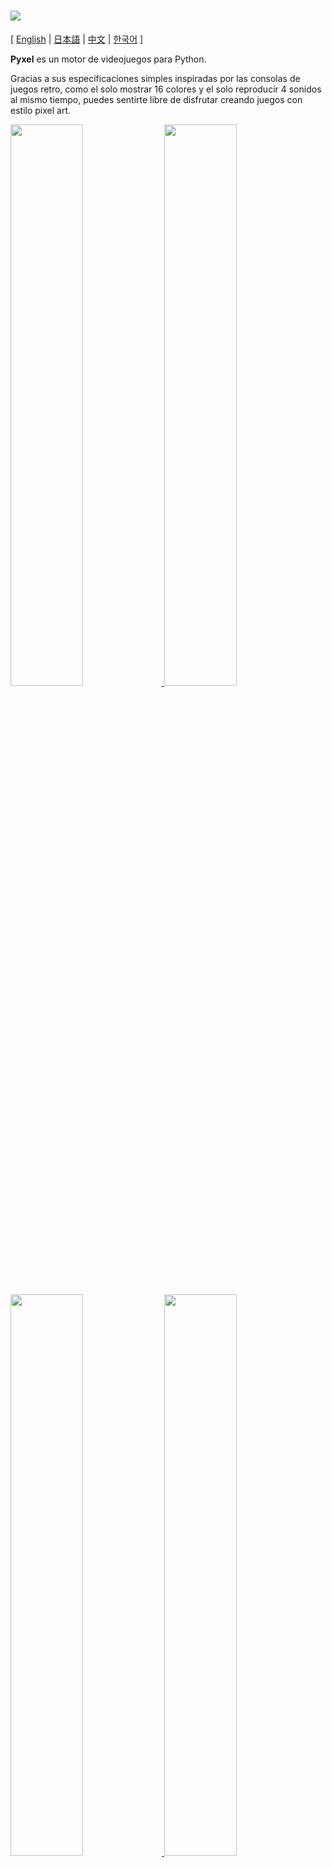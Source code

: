 # <img src="https://raw.githubusercontent.com/kitao/pyxel/master/pyxel/examples/assets/pyxel_logo_152x64.png">

[ [English](https://github.com/kitao/pyxel/blob/master/README.md) | [日本語](https://github.com/kitao/pyxel/blob/master/README.ja.md) | [中文](https://github.com/kitao/pyxel/blob/master/README.cn.md) | [한국어](https://github.com/kitao/pyxel/blob/master/README.ko.md) ]

**Pyxel** es un motor de videojuegos para Python.

Gracias a sus especificaciones simples inspiradas por las consolas de juegos retro, como el solo mostrar 16 colores y el solo reproducir 4 sonidos al mismo tiempo, puedes sentirte libre de disfrutar creando juegos con estilo pixel art.

<a href="https://github.com/kitao/pyxel/blob/master/pyxel/examples/01_hello_pyxel.py" target="_blank">
<img src="https://raw.githubusercontent.com/kitao/pyxel/master/pyxel/examples/screenshots/01_hello_pyxel.gif" width="48%">
</a>

<a href="https://github.com/kitao/pyxel/blob/master/pyxel/examples/02_jump_game.py" target="_blank">
<img src="https://raw.githubusercontent.com/kitao/pyxel/master/pyxel/examples/screenshots/02_jump_game.gif" width="48%">
</a>

<a href="https://github.com/kitao/pyxel/blob/master/pyxel/examples/03_draw_api.py" target="_blank">
<img src="https://raw.githubusercontent.com/kitao/pyxel/master/pyxel/examples/screenshots/03_draw_api.gif" width="48%">
</a>

<a href="https://github.com/kitao/pyxel/blob/master/pyxel/examples/04_sound_api.py" target="_blank">
<img src="https://raw.githubusercontent.com/kitao/pyxel/master/pyxel/examples/screenshots/04_sound_api.gif" width="48%">
</a>

<a href="https://github.com/kitao/pyxel/blob/master/pyxel/editor/screenshots/image_tilemap_editor.gif" target="_blank">
<img src="https://raw.githubusercontent.com/kitao/pyxel/master/pyxel/editor/screenshots/image_tilemap_editor.gif" width="48%">
</a>

<a href="https://github.com/kitao/pyxel/blob/master/pyxel/editor/screenshots/sound_music_editor.gif" target="_blank">
<img src="https://raw.githubusercontent.com/kitao/pyxel/master/pyxel/editor/screenshots/sound_music_editor.gif" width="48%">
</a>

Las especificaciones de la consola de juego, APIs, y paletas de Pyxel son referencia de el increíble [PICO-8](https://www.lexaloffle.com/pico-8.php) y [TIC-80](https://tic.computer/).

Pyxel es de codigo abierto y de uso libre. Comencemos a crear juegos retro con Pyxel!

## Especificaciones

- Se ejecuta en Windows, Mac y Linux
- Escritura de código con Python3
- Paleta fija de 16 colores
- 3 bancos de imagenes de tamaño 256x256
- 8 tilemaps de tamaño 256x256
- 4 canales con 64 sonidos definibles
- 8 musicas que pueden combinar sonidos arbitrarios
- Entradas de teclado, mouse, y gamepad
- Editor de imagen y sonido

### Paleta de Colores

<img src="https://raw.githubusercontent.com/kitao/pyxel/master/pyxel/examples/screenshots/05_color_palette.png">

## Cómo instalar

### Windows

Despues de instalar [Python3](https://www.python.org/) (versión 3.7 o superior), los siguientes comandos `pip` instalan Pyxel:

```sh
pip install -U pyxel
```

### Mac

Despues de instalar [Python3](https://www.python.org/) (versión 3.7 superior) y [SDL2](https://www.libsdl.org/), instalar Pyxel con el comando `pip`.

Si el gestor de paquetes [Homebrew](https://brew.sh/) esta listo, el siguiente comando instala todos los paquetes necesarios:

```sh
brew install python3 sdl2 sdl2_image
pip3 install -U pyxel
```

### Linux

Instala [Python3](https://www.python.org/) (version 3.7 o superior) y los paquetes requeridos en la forma apropiada para cada distribución.

**Ubuntu:**

```sh
sudo apt install python3 python3-pip libsdl2-dev libsdl2-image-dev
sudo pip3 install -U pyxel
```

### Otros entornos

Para instalar Pyxel en un entorno diferente a los anteriores (Linux 32-bit, Raspberry PI, etc.), sigue los pasos descritos debajo para construirlo:

#### Instalar las herramientas y paquetes necesarios

- C++ build toolchain (should include gcc and make command)
- Cadena de herramientas de construcción C++ (debe incluir los comandos `gcc` y `make`)
- libsdl2-dev y libsdl2-image-dev
- [Python3](https://www.python.org/) (version 3.7 o superior) y el comando `pip`

#### Ejecuta el siguiente comando en cualquier carpeta

```sh
git clone https://github.com/kitao/pyxel.git
cd pyxel
make -C pyxel/core clean all
pip3 install .
```

### Instalar ejemplos

After installing Pyxel, the examples of Pyxel will be copied to the current directory with the following command:
Despuest de instalar Pyxel, los ejemplos de Pyxel serán copiados al directorio actual con el siguiente comando:

```sh
install_pyxel_examples
```

Los ejemplos a ser copiados son los siguientes:

- [01_hello_pyxel.py](https://github.com/kitao/pyxel/blob/master/pyxel/examples/01_hello_pyxel.py) - Aplicación mas simple
- [02_jump_game.py](https://github.com/kitao/pyxel/blob/master/pyxel/examples/02_jump_game.py) - Juego de saltos con el archivo de recursos Pyxel
- [03_draw_api.py](https://github.com/kitao/pyxel/blob/master/pyxel/examples/03_draw_api.py) - Demonstración del API de dibujado
- [04_sound_api.py](https://github.com/kitao/pyxel/blob/master/pyxel/examples/04_sound_api.py) - Demonstración del API de sonido
- [05_color_palette.py](https://github.com/kitao/pyxel/blob/master/pyxel/examples/05_color_palette.py) - Lista de paleta de colores
- [06_click_game.py](https://github.com/kitao/pyxel/blob/master/pyxel/examples/06_click_game.py) - Juego de click con el Mouse
- [07_snake.py](https://github.com/kitao/pyxel/blob/master/pyxel/examples/07_snake.py) - Juego de serpiente con música de fondo

Los ejemplos pueden ser ejecutados como código Python normal:

**Windows:**

```sh
cd pyxel_examples
python 01_hello_pyxel.py
```

**Mac / Linux:**

```sh
cd pyxel_examples
python3 01_hello_pyxel.py
```

## Cómo usarlo

### Crear una aplicación Pyxel

Luego de importar el modulo Pyxel en tu código Python, primero especifíca el tamaño de la pantalla con la función `init`, luego inicia la aplicación Pyxel con la func `run`.

```python
import pyxel

pyxel.init(160, 120)

def update():
    if pyxel.btnp(pyxel.KEY_Q):
        pyxel.quit()

def draw():
    pyxel.cls(0)
    pyxel.rect(10, 10, 20, 20, 11)

pyxel.run(update, draw)
```

Los argumentos de la función `run` son la función `update` para actualizar cada cuadro y la función `draw` para dibujar la pantalla cuando es necesario.

En una aplicación actual, es recomendable envolver el código Pyxel en una clase como a continuación:

```python
import pyxel

class App:
    def __init__(self):
        pyxel.init(160, 120)
        self.x = 0
        pyxel.run(self.update, self.draw)

    def update(self):
        self.x = (self.x + 1) % pyxel.width

    def draw(self):
        pyxel.cls(0)
        pyxel.rect(self.x, 0, 8, 8, 9)

App()
```

También es posible escribir código simple utilizando las funciones `show` y `flip` para dibujar graficos y animaciones simples.

La función `show` muestra la pantalla y espera hasta que la tecla `ESC` es pulsada.

```python
import pyxel

pyxel.init(120, 120)
pyxel.cls(1)
pyxel.circb(60, 60, 40, 7)
pyxel.show()
```

La función `flip` actualiza la pantalla una vez.

```python
import pyxel

pyxel.init(120, 80)

while True:
    pyxel.cls(3)
    pyxel.rectb(pyxel.frame_count % 160 - 40, 20, 40, 40, 7)
    pyxel.flip()
```

### Controles especiales

Los siguientes controles especiales pueden ser usados cuando una aplicación Pyxel se esta ejecutando:

- `Esc`<br>
Sale de la aplicación
- `Alt(Option)+1`<br>
Guarda la captura de pantalla en el escritorio
- `Alt(Option)+2`<br>
Reinicia el tiempo inicial de grabación de la captura de video de pantalla
- `Alt(Option)+3`<br>
Guarda la captura de video de pantalla (gif) en el escritorio (máximo 30 segundos)
- `Alt(Option)+0`<br>
Intercambia el monitor de rendimiento (fps, tiempo de actualización, y tiempo de dibujado)
- `Alt(Option)+Enter`<br>
Intercambia la pantalla completa

### Cómo crear un recurso

El Editor Pyxel adjunto puede crear imagenes y sonidos usados en la aplicación Pyxel.

El Editor Pyxel inicia con el siguiente comando:

```sh
pyxeleditor [pyxel_resource_file]
```

Si el archivo de recurso Pyxel especificado (.pyxres) existe, el archivo es cargado, y sino existe, un nuevo archivo es creado con el nombre especificado.
Si el archivo de recurso es omitido, el nombre es `my_resource.pyxres`.

Luego de iniciar el Editor Pyxel, el archivo puede ser cambiado arrastrando y soltando otro archivo de recurso.

El archivo de recurso creado puede ser cargado con la función `load`.

El Editor Pyxel Editor tiene los siguientes modos de edición.

**Editor de Imagenes:**

El modo para editar el banco de imagenes.

<img src="https://raw.githubusercontent.com/kitao/pyxel/master/pyxel/editor/screenshots/image_editor.gif">

Arrastrando y soltando un archivo png en la pantalla del Editor de Imagenes, la imagen puede ser cargada en el banco de imagenes actualmente seleccionado.

**Editor de Tilemap:**

El modo para editar tilemaps en el que imagenes del banco de imagenes son organizados en un patrón de tiles.

<img src="https://raw.githubusercontent.com/kitao/pyxel/master/pyxel/editor/screenshots/tilemap_editor.gif">

**Editor de Sonido:**

El modo para editar sonidos.

<img src="https://raw.githubusercontent.com/kitao/pyxel/master/pyxel/editor/screenshots/sound_editor.gif">

**Editor de Música:**

El modo para editar música en el que los sonidos son organizados en orden de reproducción.

<img src="https://raw.githubusercontent.com/kitao/pyxel/master/pyxel/editor/screenshots/music_editor.gif">

### Otros metodos de creación de recursos

La imagenes y tilemaps de Pyxel también pueden ser creadas de la siguiente forma:

- Crea una imágen desde una lista de cadenas con la función `Image.set` o `Tilemap.set`
- Carga un archivo png en la paleta de Pyxel con la función `Image.load`

Debido a que Pyxel usa la misma paleta que [PICO-8](https://www.lexaloffle.com/pico-8.php), cuando se crean las imagenes png para Pyxel, es recomendable usar [Aseprite](https://www.aseprite.org/) en el modo paleta PICO-8.

Los sonidos en Pyxel también pueden ser creados de la siguiente forma:

- Create a sound from strings with `Sound.set` or `Music.set` function
- Crear un sonido desde cadenas con la función `Sound.set` o `Music.set`

Por favor acudir a la referencia del API para el uso de estas funciones.

### Cómo crear un ejecutable independiente

Mediante el uso del Pyxel Packager adjunto, un ejecutable independiente que funcione incluso en ambientes donde Python no este instalado puede se creado.

Para crear un ejecutable independiente, especificar el archivo Python a ser usado para iniciar la aplicación con el comando `pyxelpackager` de la siguiente forma:

```sh
pyxelpackager python_file
```

Cuando el proceso esta completo, el ejecutable independiente es creado en la carpeta `dist`.

Si también son necesarios recursos como archivos .pyxres y .png, ponlos bajo la carpeta `assets` y estos serán incluidos.

También es posible especificar un icono con la opción ``-i icon_file``.

## Referencia de la API

### Sistema

- `width`, `height`<br>
El ancho y alto de la pantalla

- `frame_count`<br>
El número de cuadros transcurridos

- `init(width, height, [caption], [scale], [palette], [fps], [border_width], [border_color])`<br>
Inicializar la aplicación Pyxel con el tamaño de pantalla (`width`, `height`). El ancho y alto máximo de la pantalla es 256<br>
It is also possible to specify the window title with `caption`, the display magnification with `scale`, the palette color with `palette`, the frame rate with `fps`, and the margin width and color outside the screen with `border_width` and `border_color`. `palette` is specified as a list of 16 elements of 24 bit color, `border_color` as 24 bit color
También es posible especificar el titulo de la ventana con `caption`, el aumento de pantalla con `scale`, la paleta de colores con `palette`, los cuadros por segundo con `fps`, y el ancho del margen y color fuera de la pantalla con `border_width` y `border_color`. `palette` es especificada como una lista de 16 elementos de color de 24 bits, `border_color` como color de 24 bits

- `run(update, draw)`<br>
Inicia la aplicación Pyxel y llama a la función `update` para la actualización de cuadros y la función `draw` para el dibujado

- `quit()`<br>
Sale de la aplicación Pyxel al final del cuadro actual

- `flip()`<br>
Fuerza el dibujado en la pantalla (no usarlo en aplicaciones normales)

- `show()`<br>
Dibuja la pantalla y espera indefinidamente (no usarlo en aplicaciones normales)

### Recurso

- `save(filename)`<br>
Guarda el archivo de recurso (.pyxres) en el directorio donde se ejecuta el script

- `load(filename)`<br>
Lee el archivo de recurso (.pyxres) desde el directorio donde se ejecuta el script

### Entrada
- `mouse_x`, `mouse_y`<br>
La posición actual del puntero del mouse

- `btn(key)`<br>
Retorna `True` si `key` es presionada, sino retorna `False` ([key definition list](https://github.com/kitao/pyxel/blob/master/pyxel/__init__.py))

- `btnp(key, [hold], [period])`<br>
<!-- Return `True` if `key` is pressed at that frame, otherwise return `False`. When `hold` and `period` are specified, `True` will be returned at the `period` frame interval when the `key` is held down for more than `hold` frames -->
Retorna `True` si `key` es presionada en ese cuadro, sino retorna `False`. Cuando `hold` y `period` son especificados, `True` es retornado en el intervalo de cuadro `period` cuando la `key` es sostenida por mas que cuadros `hold`

- `btnr(key)`<br>
Retorna `True` si `key` es liberada en ese cuadro, sino retorna `False`

- `mouse(visible)`<br>
Si `visible` es `True`, muestra el puntero del mouse. Si es `False`, lo esconde. Incluso si el puntero del mouse no es mostrado, su posición si es actualizada.

### Graficos

- `image(img, [system])`<br>
Opera el banco de imagen `img`(0-2) (referirse a la clase Image). Si `system` es `True`, el banco de imagen para el sistema no puede ser accedido. 3 es para el editor de recurso y fuente. 4 es para la pantalla de visualicación<br>
p.ej. `pyxel.image(0).load(0, 0, "title.png")`

- `tilemap(tm)`<br>
Opera el tilemap `tm`(0-7) (referirse a la clase Tilemap)

- `clip(x, y, w, h)`<br>
Prepara el area de dibujado de la pantalla de (`x`, `y`) para el ancho `w` y alto `h`. Reinicia el area de dibujado para pantalla completa con `clip()`

- `pal(col1, col2)`<br>
Remplaca el color `col1` con `col2` en el dibujado. `pal()` para reiniciar a la paleta inicial

- `cls(col)`<br>
Limpia la pantalla con el color `col`

- `pix(x, y, col)`<br>
Dibuja un pixel de color `col` en (`x`, `y`)

- `line(x1, y1, x2, y2, col)`<br>
Dibuja una linea de color `col` desde (`x1`, `y1`) hasta (`x2`, `y2`)

- `rect(x, y, w, h, col)`<br>
Dibuja un rectangulo de ancho `w`, alto `h` y color `col` desde (`x`, `y`)

- `rectb(x, y, w, h, col)`<br>
Dibuja el contorno de un rectangulo de ancho `w`, alto `h` y color `col` desde (`x`, `y`)

- `circ(x, y, r, col)`<br>
Dibuja un circulo de radio `r` y color `col` en (`x`, `y`)

- `circb(x, y, r, col)`<br>
Dibuja el contorno de un circulo de radio `r` y color `col` en (`x`, `y`)

- `blt(x, y, img, u, v, w, h, [colkey])`<br>
Copia la región de tamaño (`w`, `h`) de (`u`, `v`) del banco de imagen `img`(0-2) a (`x`, `y`). Si se establece un valor negativo para `w` y/o `h`, será invertido horizontal y/o verticalmente. Si `colkey` es especificado, ese color se trata como transparente

- `bltm(x, y, tm, u, v, w, h, [colkey])`<br>
Dibuja el tilemap `tm`(0-7) a (`x`, `y`) de acuerdo a la información del tile de tamaño (`w`, `h`) de (`u`, `v`). Si `colkey` es definido, ese color se trata como transparente. Un tile del tilemap es dibujado con un tamaño de 8x8, y si el número de tile es 0, apunta a la región (0, 0)-(7, 7) del banco de imagen, si es 1, apunta a (8, 0)-(15, 0)

- `text(x, y, s, col)`<br>
Dibuja una cadena de texto `s` de color `col` en (`x`, `y`)

### Audio

- `sound(snd, [system])`<br>
Operate the sound `snd`(0-63) (see the Sound class). If `system` is `True`, the sound 64 for system can be accessed<br>
e.g. `pyxel.sound(0).speed = 60`

- `music(msc)`<br>
Operate the music `msc`(0-7) (see the Music class)

- `play_pos(ch)`<br>
Get the sound playback position of channel `ch`. The 100's and 1000's indicate the sound number and the 1's and 10's indicate the note number. When playback is stopped, return `-1`

- `play(ch, snd, loop=False)`<br>
Play the sound `snd`(0-63) on channel `ch`(0-3). Play in order when `snd` is a list

- `playm(msc, loop=False)`<br>
Play the music `msc`(0-7)

- `stop([ch])`<br>
Stop playback of all channels. If `ch`(0-3) is specified, stop the corresponding channel only

### Image Class

- `width`, `height`<br>
The width and height of the image

- `data`<br>
The data of the image (256x256 two-dimentional list)

- `get(x, y)`<br>
Retrieve the data of the image at (`x`, `y`)

- `set(x, y, data)`<br>
Set the data of the image at (`x`, `y`) by a value or a list of strings<br>
e.g. `pyxel.image(0).set(10, 10, ["1234", "5678", "9abc", "defg"])`

- `load(x, y, filename)`<br>
Read the png image from the directory of the execution script at (`x`, `y`)

- `copy(x, y, img, u, v, w, h)`<br>
Copy the region of size (`w`, `h`) from (`u`, `v`) of the image bank `img`(0-2) to (`x`, `y`)

### Tilemap Class

- `width`, `height`<br>
The width and height of the tilemap

- `data`<br>
The data of the tilemap (256x256 two-dimentional list)

- `refimg`<br>
The image bank referenced by the tilemap

- `get(x, y)`<br>
Retrieve the data of the tilemap at (`x`, `y`)

- `set(x, y, data)`<br>
Set the data of the tilemap at (`x`, `y`) by a value or a list of strings.<br>
e.g. `pyxel.tilemap(0).set(0, 0, ["000102", "202122", "a0a1a2", "b0b1b2"])`

- `copy(x, y, tm, u, v, w, h)`<br>
Copy the region of size (`w`, `h`) from (`u`, `v`) of the tilemap `tm`(0-7) to (`x`, `y`)

### Sound Class

- `note`<br>
List of note(0-127) (33 = 'A2' = 440Hz)

- `tone`<br>
List of tone(0:Triangle / 1:Square / 2:Pulse / 3:Noise)

- `volume`<br>
List of volume(0-7)

- `effect`<br>
List of effects(0:None / 1:Slide / 2:Vibrato / 3:FadeOut)

- `speed`<br>
The length of one note(120 = 1 second per tone)

- `set(note, tone, volume, effect, speed)`<br>
Set a note, tone, volume, and effect with a string. If the tone, volume, and effect length are shorter than the note, it is repeated from the beginning

- `set_note(note)`<br>
Set the note with a string made of 'CDEFGAB'+'#-'+'0123' or 'R'. Case-insensitive and whitespace is ignored<br>
e.g. `pyxel.sound(0).set_note("G2B-2D3R RF3F3F3")`

- `set_tone(tone)`<br>
Set the tone with a string made of 'TSPN'. Case-insensitive and whitespace is ignored<br>
e.g. `pyxel.sound(0).set_tone("TTSS PPPN")`

- `set_volume(volume)`<br>
Set the volume with a string made of '01234567'. Case-insensitive and whitespace is ignored<br>
e.g. `pyxel.sound(0).set_volume("7777 7531")`

- `set_effect(effect)`<br>
Set the effect with a string made of 'NSVF'. Case-insensitive and whitespace is ignored<br>
e.g. `pyxel.sound(0).set_effect("NFNF NVVS")`

### Music Class

- `ch0`<br>
List of sound(0-63) play on channel 0. If an empty list is specified, the channel is not used for playback

- `ch1`<br>
List of sound(0-63) play on channel 1. If an empty list is specified, the channel is not used for playback

- `ch2`<br>
List of sound(0-63) play on channel 2. If an empty list is specified, the channel is not used for playback

- `ch3`<br>
List of sound(0-63) play on channel 3. If an empty list is specified, the channel is not used for playback

- `set(ch0, ch1, ch2, ch3)`<br>
Set the list of sound(0-63) of all channels. If an empty list is specified, that channel is not used for playback<br>
e.g. `pyxel.music(0).set([0, 1], [2, 3], [4], [])`

- `set_ch0(data)`<br>
Set the list of sound(0-63) of channel 0

- `set_ch1(data)`<br>
Set the list of sound(0-63) of channel 1

- `set_ch2(data)`<br>
Set the list of sound(0-63) of channel 2

- `set_ch3(data)`<br>
Set the list of sound(0-63) of channel 3

## How to Contribute

### Submitting an issue

Use the [issue tracker](https://github.com/kitao/pyxel/issues) to submit bug reports and feature/enhancement requests.
Before submitting a new issue, search the issue tracker to ensure that there is no similar open issue.

When submitting a report, select the appropriate template from [this link](https://github.com/kitao/pyxel/issues/new/choose).

### Manual testing

Anyone manually testing the code and reporting bugs or suggestions for enhancements in the issue tracker are very welcome!

### Submitting a pull request

Patches/fixes are accepted in form of pull requests (PRs). Make sure the issue the pull request addresses is open in the issue tracker.

Submitted pull request is deemed to have agreed to publish under [MIT license](https://github.com/kitao/pyxel/blob/master/LICENSE).

## Other Information

- [Wiki](https://github.com/kitao/pyxel/wiki)
- [Subreddit](https://www.reddit.com/r/pyxel/)

## License

Pyxel is under [MIT license](http://en.wikipedia.org/wiki/MIT_License). It can be reused within proprietary software provided that all copies of the licensed software include a copy of the MIT License terms and the copyright notice.

Pyxel uses the following libraries:

- [SDL2](https://www.libsdl.org/)
- [gif-h](https://github.com/ginsweater/gif-h)
- [miniz-cpp](https://github.com/tfussell/miniz-cpp)
- [PyInstaller](https://www.pyinstaller.org/)
